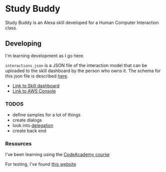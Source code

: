 # Study Buddy

Study Buddy is an Alexa skill developed for a Human Computer Interaction class.


## Developing

I'm learning development as I go here.

`interactions.json` is a JSON file of the interaction model that can be uploaded to the skill dashboard by the person who owns it. The schema for this json file is described [here](https://developer.amazon.com/docs/smapi/interaction-model-schema.html).

- [Link to Skill dashboard](https://developer.amazon.com/alexa/console/ask)
- [Link to AWS Console](https://us-east-2.console.aws.amazon.com/console/home?region=us-east-2)

### TODOS
- define samples for a lot of things
- create dialogs
- look into [delegation](https://developer.amazon.com/docs/custom-skills/delegate-dialog-to-alexa.html)
- create back end


### Resources

I've been learning using the [CodeAcademy course](https://www.codecademy.com/courses/learn-alexa/lessons/intro-to-alexa)

For testing, I've found [this website](https://echosim.io/welcome)
